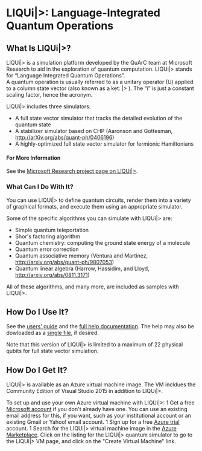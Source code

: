 # LIQUi|>: Language-Integrated Quantum Operations

## What Is LIQUi|>?

LIQUi|> is a simulation platform developed by the QuArC team at Microsoft Research to aid in the exploration of quantum computation. 
LIQUi|> stands for “Language Integrated Quantum Operations”.  
A quantum operation is usually referred to as a unitary operator (U) applied to a column state vector (also known as a ket: |> ).
The “i” is just a constant scaling factor, hence the acronym.

LIQUi|> includes three simulators: 
* A full state vector simulator that tracks the detailed evolution of the quantum state
* A stabilizer simulator based on CHP (Aaronson and Gottesman, http://arXiv.org/abs/quant-ph/0406196)
* A highly-optimized full state vector simulator for fermionic Hamiltonians

#### For More Information

See the [Microsoft Research project page on LIQUi|>](http://research.microsoft.com/en-us/projects/liquid/).

### What Can I Do With It?

You can use LIQUi|> to define quantum circuits, render them into a variety of graphical formats, and execute them
using an appropriate simulator.

Some of the specific algorithms you can simulate with LIQUi|> are:
* Simple quantum teleportation
* Shor's factoring algorithm
* Quantum chemistry: computing the ground state energy of a molecule
* Quantum error correction
* Quantum associative memory (Ventura and Martinez, http://arxiv.org/abs/quant-ph/9807053)
* Quantum linear algebra (Harrow, Hassidim, and Lloyd, http://arxiv.org/abs/0811.3171)

All of these algorithms, and many more, are included as samples with LIQUi|>.

## How Do I Use It?

See the [users' guide](https://github.com/msr-quarc/Liquid/blob/master/Documentation/LIQUiD.pdf) and the [full help documentation](https://github.com/msr-quarc/Liquid/blob/master/Documentation/index.html).
The help may also be dowloaded as a [single file](https://github.com/msr-quarc/Liquid/blob/master/Documentation/Liquid.chm), if desired.

Note that this version of LIQUi|> is limited to a maximum of 22 physical qubits for full state vector simulation.

## How Do I Get It?

LIQUi|> is available as an Azure virtual machine image.
The VM incldues the Community Edition of Visual Studio 2015 in addition to LIQUi|>.

To set up and use your own Azure virtual machine with LIQUi|>:
1 Get a free [Microsoft account](http://windows.microsoft.com/en-US/windows-live/sign-up-create-account-how) if you don't already have one. You can use an existing email address for this, if you want, such as your institutional account or an existing Gmail or Yahoo! email account.
1 Sign up for a free [Azure trial](https://azure.microsoft.com/en-us/pricing/free-trial/) account.
1 Search for the LIQUi|> virtual machine image in the [Azure Marketplace](http://azure.microsoft.com/en-us/marketplace/virtual-machines/all/). Click on the listing for the LIQUi|> quantum simulator to go to the LIQUi|> VM page, and click on the "Create Virtual Machine" link.
